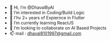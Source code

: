 - 👋 Hi, I’m @DhavalByAI
- 👀 I’m interested in Coding/Build Logic
- 👀 I'hv 2+ years of Expiernce in Flutter
- 🌱 I’m currently learning ReactJS
- 💞️ I’m looking to collaborate on AI Based Projects
- 📫 mail : dhaval8101997@gmail.com

<!---
DhavalByAI/DhavalByAI is a ✨ special ✨ repository because its `README.md` (this file) appears on your GitHub profile.
You can click the Preview link to take a look at your changes.
--->
